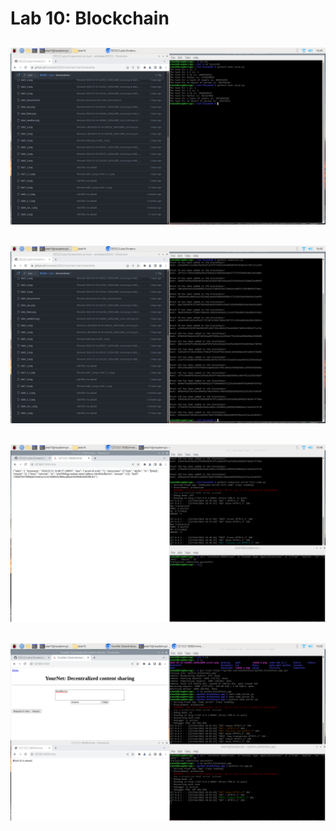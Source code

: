 # Lab 10: Blockchain

![](Screenshots/lab10_1.png)
---
![](Screenshots/lab10_2.png)
---
![](Screenshots/lab10_3.png)
---
![](Screenshots/lab10_4.png)
---
